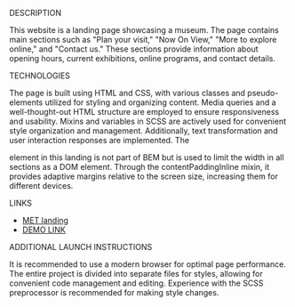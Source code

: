 DESCRIPTION

This website is a landing page showcasing a museum. The page contains main sections such as "Plan your visit," "Now On View," "More to explore online," and "Contact us." These sections provide information about opening hours, current exhibitions, online programs, and contact details.

TECHNOLOGIES

The page is built using HTML and CSS, with various classes and pseudo-elements utilized for styling and organizing content. Media queries and a well-thought-out HTML structure are employed to ensure responsiveness and usability. Mixins and variables in SCSS are actively used for convenient style organization and management. Additionally, text transformation and user interaction responses are implemented. The <div class="container"> element in this landing is not part of BEM but is used to limit the width in all sections as a DOM element. Through the contentPaddingInline mixin, it provides adaptive margins relative to the screen size, increasing them for different devices.

LINKS

- [MET landing](https://www.figma.com/file/lSR1m42L9YwzQwzzxKwHpw/THE-MET)
- [DEMO LINK](https://opalahecha.github.io/layout_landing-page/)

ADDITIONAL LAUNCH INSTRUCTIONS

It is recommended to use a modern browser for optimal page performance. The entire project is divided into separate files for styles, allowing for convenient code management and editing. Experience with the SCSS preprocessor is recommended for making style changes.
